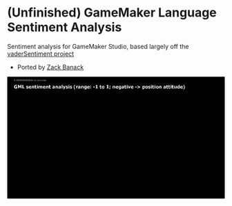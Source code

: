 # (Unfinished) GameMaker Language Sentiment Analysis
Sentiment analysis for GameMaker Studio, based largely off the [vaderSentiment project](https://github.com/vaderSentiment/vaderSentiment-js)

- Ported by [Zack Banack](https://www.zackbanack.com)

![.gif of GameMaker Language Sentiment Analysis in action](https://raw.githubusercontent.com/zbanack/GameMaker-Language-Sentiment-Analysis/master/demo/sent2.gif)

